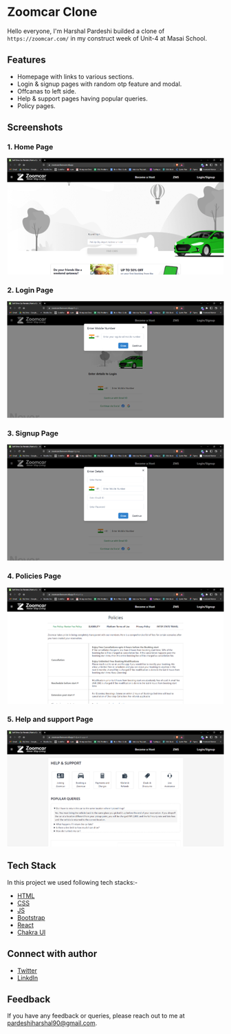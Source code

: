 # Zoomcar Clone

Hello everyone, I'm Harshal Pardeshi builded a clone of `https://zoomcar.com/` in my construct week of Unit-4 at Masai School.


## Features

- Homepage with links to various sections.
- Login & signup pages with random otp feature and modal.
- Offcanas to left side.
- Help & support pages having popular queries.
- Policy pages.


## Screenshots

### 1. Home Page
![Home Page](./src/Assets/homePage.png)
### 2. Login Page
![Login Page](./src/Assets/loginPage.png)
### 3. Signup Page
![Signup Page](./src/Assets/signupPage.png)
### 4. Policies Page
![Policies Page](./src/Assets/policiesPage.png)
### 5. Help and support Page
![Help and support Page](./src/Assets/helpSupportPage.png)


## Tech Stack

In this project we used following tech stacks:- 
- [HTML](https://developer.mozilla.org/en-US/docs/Web/HTML)
- [CSS](https://developer.mozilla.org/en-US/docs/Web/CSS)
- [JS](https://developer.mozilla.org/en-US/docs/Web/JavaScript)
- [Bootstrap](https://getbootstrap.com/docs/5.2/getting-started/introduction/)
- [React](https://reactjs.org/)
- [Chakra UI](https://chakra-ui.com/getting-started)


## Connect with author

- [Twitter](https://twitter.com/harshal258)
- [LinkdIn](https://www.linkedin.com/in/harshalpardeshi/)


## Feedback

If you have any feedback or queries, please reach out to me at pardeshiharshal90@gmail.com.
